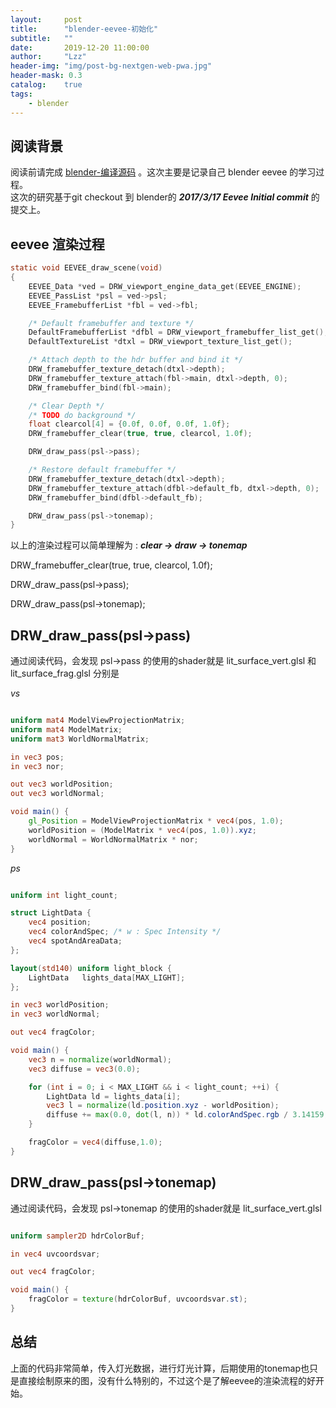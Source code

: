 ```yaml
---
layout:     post
title:      "blender-eevee-初始化"
subtitle:   ""
date:       2019-12-20 11:00:00
author:     "Lzz"
header-img: "img/post-bg-nextgen-web-pwa.jpg"
header-mask: 0.3
catalog:    true
tags:
    - blender
---
```


## 阅读背景
阅读前请完成 [blender-编译源码](http://shaderstore.cn/2019/12/11/blender-code-source/) 。这次主要是记录自己 blender eevee 的学习过程。
<br>
这次的研究基于git checkout 到 blender的 ***2017/3/17 Eevee Initial commit*** 的提交上。

## eevee 渲染过程

```c
static void EEVEE_draw_scene(void)
{
	EEVEE_Data *ved = DRW_viewport_engine_data_get(EEVEE_ENGINE);
	EEVEE_PassList *psl = ved->psl;
	EEVEE_FramebufferList *fbl = ved->fbl;

	/* Default framebuffer and texture */
	DefaultFramebufferList *dfbl = DRW_viewport_framebuffer_list_get();
	DefaultTextureList *dtxl = DRW_viewport_texture_list_get();

	/* Attach depth to the hdr buffer and bind it */	
	DRW_framebuffer_texture_detach(dtxl->depth);
	DRW_framebuffer_texture_attach(fbl->main, dtxl->depth, 0);
	DRW_framebuffer_bind(fbl->main);

	/* Clear Depth */
	/* TODO do background */
	float clearcol[4] = {0.0f, 0.0f, 0.0f, 1.0f};
	DRW_framebuffer_clear(true, true, clearcol, 1.0f);

	DRW_draw_pass(psl->pass);

	/* Restore default framebuffer */
	DRW_framebuffer_texture_detach(dtxl->depth);
	DRW_framebuffer_texture_attach(dfbl->default_fb, dtxl->depth, 0);
	DRW_framebuffer_bind(dfbl->default_fb);

	DRW_draw_pass(psl->tonemap);
}
```
以上的渲染过程可以简单理解为 :  ***clear -> draw -> tonemap***

DRW_framebuffer_clear(true, true, clearcol, 1.0f);  

DRW_draw_pass(psl->pass);  

DRW_draw_pass(psl->tonemap);  

## DRW_draw_pass(psl->pass)
通过阅读代码，会发现 psl->pass 的使用的shader就是 lit_surface_vert.glsl 和 lit_surface_frag.glsl 分别是  

*vs*
```glsl

uniform mat4 ModelViewProjectionMatrix;
uniform mat4 ModelMatrix;
uniform mat3 WorldNormalMatrix;

in vec3 pos;
in vec3 nor;

out vec3 worldPosition;
out vec3 worldNormal;

void main() {
	gl_Position = ModelViewProjectionMatrix * vec4(pos, 1.0);
	worldPosition = (ModelMatrix * vec4(pos, 1.0)).xyz;
	worldNormal = WorldNormalMatrix * nor;
}


```


*ps*
```glsl

uniform int light_count;

struct LightData {
	vec4 position;
	vec4 colorAndSpec; /* w : Spec Intensity */
	vec4 spotAndAreaData;
};

layout(std140) uniform light_block {
	LightData   lights_data[MAX_LIGHT];
};

in vec3 worldPosition;
in vec3 worldNormal;

out vec4 fragColor;

void main() {
	vec3 n = normalize(worldNormal);
	vec3 diffuse = vec3(0.0);

	for (int i = 0; i < MAX_LIGHT && i < light_count; ++i) {
		LightData ld = lights_data[i];
		vec3 l = normalize(ld.position.xyz - worldPosition);
		diffuse += max(0.0, dot(l, n)) * ld.colorAndSpec.rgb / 3.14159;
	}

	fragColor = vec4(diffuse,1.0);
}
```


## DRW_draw_pass(psl->tonemap)

通过阅读代码，会发现 psl->tonemap 的使用的shader就是 lit_surface_vert.glsl 

```glsl

uniform sampler2D hdrColorBuf;

in vec4 uvcoordsvar;

out vec4 fragColor;

void main() {
	fragColor = texture(hdrColorBuf, uvcoordsvar.st);
}
```

## 总结
上面的代码非常简单，传入灯光数据，进行灯光计算，后期使用的tonemap也只是直接绘制原来的图，没有什么特别的，不过这个是了解eevee的渲染流程的好开始。